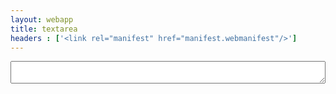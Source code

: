 ```yaml
---
layout: webapp
title: textarea
headers : ['<link rel="manifest" href="manifest.webmanifest"/>']
---
```

<script type="text/javascript">
	document.addEventListener('DOMContentLoaded', function(e){
		if ('serviceWorker' in navigator) {
			navigator.serviceWorker.register('/textarea/sw.js', { scope: '/textarea/' }).then(function(reg) {
				if(reg.installing) {
					console.log('Service worker installing');
				} else if(reg.waiting) {
					console.log('Service worker installed');
				} else if(reg.active) {
					console.log('Service worker active');
				}

			}).catch(function(error) {
				// registration failed
				console.log('Registration failed with ' + error);
				});
		}


		document.forms.textinput.addEventListener('keyup', function(e) {
			localStorage.textarea_text = document.forms.textinput.text.value;
		}, false);
		if(localStorage.textarea_text){
			document.forms.textinput.text.value = localStorage.textarea_text;
		} else {
			localStorage.textarea_text = '';
		}
	}, false);
</script>
<form name="textinput">
	<textarea name="text"></textarea>
</form>
<style type="text/css">
	form[name = 'textinput'] {
		height: 100%;
		display: flex;
		flex-direction: column;
	}

	form[name = 'textinput'] textarea {
		box-sizing: border-box;
		margin: .2em;
		flex: 1;
	}
</style>
